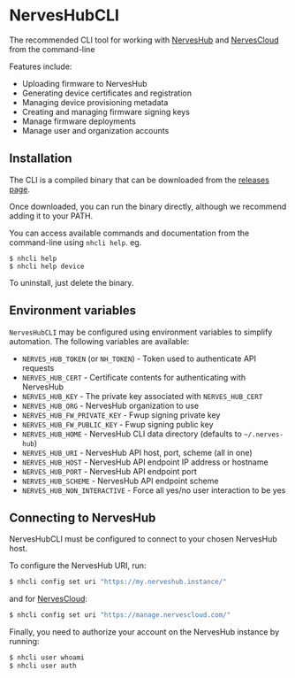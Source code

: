 # NervesHubCLI

The recommended CLI tool for working with [NervesHub](https://www.nerves-hub.org) and
[NervesCloud](https://nervescloud.com) from the command-line

Features include:

* Uploading firmware to NervesHub
* Generating device certificates and registration
* Managing device provisioning metadata
* Creating and managing firmware signing keys
* Manage firmware deployments
* Manage user and organization accounts


## Installation

The CLI is a compiled binary that can be downloaded from the [releases page](https://github.com/nerves-hub/nerves_hub_cli/releases).

Once downloaded, you can run the binary directly, although we recommend adding it to your PATH.

You can access available commands and documentation from the command-line using `nhcli help`. eg.

```
$ nhcli help
$ nhcli help device
```

To uninstall, just delete the binary.


## Environment variables

`NervesHubCLI` may be configured using environment variables to simplify
automation. The following variables are available:

* `NERVES_HUB_TOKEN` (or `NH_TOKEN`) - Token used to authenticate API requests
* `NERVES_HUB_CERT` - Certificate contents for authenticating with NervesHub
* `NERVES_HUB_KEY`  - The private key associated with `NERVES_HUB_CERT`
* `NERVES_HUB_ORG`  - NervesHub organization to use
* `NERVES_HUB_FW_PRIVATE_KEY` - Fwup signing private key
* `NERVES_HUB_FW_PUBLIC_KEY`  - Fwup signing public key
* `NERVES_HUB_HOME` - NervesHub CLI data directory (defaults to `~/.nerves-hub`)
* `NERVES_HUB_URI` - NervesHub API host, port, scheme (all in one)
* `NERVES_HUB_HOST` - NervesHub API endpoint IP address or hostname
* `NERVES_HUB_PORT` - NervesHub API endpoint port
* `NERVES_HUB_SCHEME` - NervesHub API endpoint scheme
* `NERVES_HUB_NON_INTERACTIVE` - Force all yes/no user interaction to be yes


## Connecting to NervesHub

NervesHubCLI must be configured to connect to your chosen NervesHub host.

To configure the NervesHub URI, run:

```sh
$ nhcli config set uri "https://my.nerveshub.instance/"
```

and for [NervesCloud](https://nervescloud.com):

```sh
$ nhcli config set uri "https://manage.nervescloud.com/"
```

Finally, you need to authorize your account on the NervesHub instance by running:

```sh
$ nhcli user whoami
$ nhcli user auth
```
